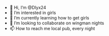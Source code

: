 - 👋 Hi, I’m @Dlyx24
- 👀 I’m interested in girls
- 🌱 I’m currently learning how to get girls
- 💞️ I’m looking to collaborate on wingman nights
- 📫 How to reach me local pub, every night

<!---
Dlyx24/Dlyx24 is a ✨ special ✨ repository because its `README.md` (this file) appears on your GitHub profile.
You can click the Preview link to take a look at your changes.
--->
